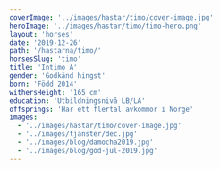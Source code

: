 ```yaml
---
coverImage: '../images/hastar/timo/cover-image.jpg'
heroImage: '../images/hastar/timo/timo-hero.png'
layout: 'horses'
date: '2019-12-26'
path: '/hastarna/timo/'
horsesSlug: 'timo'
title: 'Intimo A'
gender: 'Godkänd hingst'
born: 'Född 2014'
withersHeight: '165 cm'
education: 'Utbildningsnivå LB/LA'
offsprings: 'Har ett flertal avkommor i Norge'
images:
  - '../images/hastar/timo/cover-image.jpg'
  - '../images/tjanster/dec.jpg'
  - '../images/blog/damocha2019.jpg'
  - '../images/blog/god-jul-2019.jpg'
---
```

